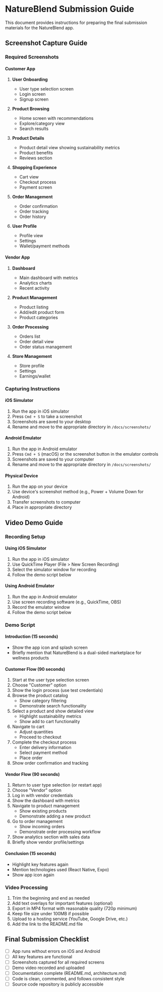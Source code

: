 # NatureBlend Submission Guide

This document provides instructions for preparing the final submission materials for the NatureBlend app.

## Screenshot Capture Guide

### Required Screenshots

#### Customer App

1. **User Onboarding**
   - User type selection screen
   - Login screen
   - Signup screen

2. **Product Browsing**
   - Home screen with recommendations
   - Explore/category view
   - Search results

3. **Product Details**
   - Product detail view showing sustainability metrics
   - Product benefits
   - Reviews section

4. **Shopping Experience**
   - Cart view
   - Checkout process
   - Payment screen

5. **Order Management**
   - Order confirmation
   - Order tracking
   - Order history

6. **User Profile**
   - Profile view
   - Settings
   - Wallet/payment methods

#### Vendor App

1. **Dashboard**
   - Main dashboard with metrics
   - Analytics charts
   - Recent activity

2. **Product Management**
   - Product listing
   - Add/edit product form
   - Product categories

3. **Order Processing**
   - Orders list
   - Order detail view
   - Order status management

4. **Store Management**
   - Store profile
   - Settings
   - Earnings/wallet

### Capturing Instructions

#### iOS Simulator
1. Run the app in iOS simulator
2. Press `Cmd + S` to take a screenshot
3. Screenshots are saved to your desktop
4. Rename and move to the appropriate directory in `/docs/screenshots/`

#### Android Emulator
1. Run the app in Android emulator
2. Press `Cmd + S` (macOS) or the screenshot button in the emulator controls
3. Screenshots are saved to your computer
4. Rename and move to the appropriate directory in `/docs/screenshots/`

#### Physical Device
1. Run the app on your device
2. Use device's screenshot method (e.g., Power + Volume Down for Android)
3. Transfer screenshots to computer
4. Place in appropriate directory

## Video Demo Guide

### Recording Setup

#### Using iOS Simulator
1. Run the app in iOS simulator
2. Use QuickTime Player (File > New Screen Recording)
3. Select the simulator window for recording
4. Follow the demo script below

#### Using Android Emulator
1. Run the app in Android emulator
2. Use screen recording software (e.g., QuickTime, OBS)
3. Record the emulator window
4. Follow the demo script below

### Demo Script

#### Introduction (15 seconds)
- Show the app icon and splash screen
- Briefly mention that NatureBlend is a dual-sided marketplace for wellness products

#### Customer Flow (90 seconds)
1. Start at the user type selection screen
2. Choose "Customer" option
3. Show the login process (use test credentials)
4. Browse the product catalog
   - Show category filtering
   - Demonstrate search functionality
5. Select a product and show detailed view
   - Highlight sustainability metrics
   - Show add to cart functionality
6. Navigate to cart
   - Adjust quantities
   - Proceed to checkout
7. Complete the checkout process
   - Enter delivery information
   - Select payment method
   - Place order
8. Show order confirmation and tracking

#### Vendor Flow (90 seconds)
1. Return to user type selection (or restart app)
2. Choose "Vendor" option
3. Log in with vendor credentials
4. Show the dashboard with metrics
5. Navigate to product management
   - Show existing products
   - Demonstrate adding a new product
6. Go to order management
   - Show incoming orders
   - Demonstrate order processing workflow
7. Show analytics section with sales data
8. Briefly show vendor profile/settings

#### Conclusion (15 seconds)
- Highlight key features again
- Mention technologies used (React Native, Expo)
- Show app icon again

### Video Processing

1. Trim the beginning and end as needed
2. Add text overlays for important features (optional)
3. Export in MP4 format with reasonable quality (720p minimum)
4. Keep file size under 100MB if possible
5. Upload to a hosting service (YouTube, Google Drive, etc.)
6. Add the link to the README.md file

## Final Submission Checklist

- [ ] App runs without errors on iOS and Android
- [ ] All key features are functional
- [ ] Screenshots captured for all required screens
- [ ] Demo video recorded and uploaded
- [ ] Documentation complete (README.md, architecture.md)
- [ ] Code is clean, commented, and follows consistent style
- [ ] Source code repository is publicly accessible
